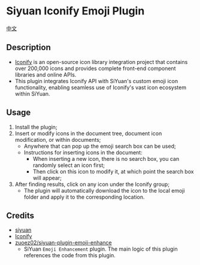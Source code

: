 # Siyuan Iconify Emoji Plugin

[中文](./README_zh_CN.md)

## Description

- [Iconify](https://iconify.design/) is an open-source icon library integration project that contains over 200,000 icons and provides complete front-end component libraries and online APIs.
- This plugin integrates Iconify API with SiYuan's custom emoji icon functionality, enabling seamless use of Iconify's vast icon ecosystem within SiYuan.

## Usage

1. Install the plugin;
2. Insert or modify icons in the document tree, document icon modification, or within documents;
    - Anywhere that can pop up the emoji search box can be used;
    - Instructions for inserting icons in the document:
        - When inserting a new icon, there is no search box, you can randomly select an icon first;
        - Then click on this icon to modify it, at which point the search box will appear;
3. After finding results, click on any icon under the Iconify group;
    - The plugin will automatically download the icon to the local emoji folder and apply it to the corresponding location.

## Credits

- [siyuan](https://github.com/siyuan-note/siyuan)
- [Iconify](https://iconify.design/)
- [zuoez02/siyuan-plugin-emoji-enhance](https://github.com/zuoez02/siyuan-plugin-emoji-enhance)
    - SiYuan `Emoji Enhancement` plugin. The main logic of this plugin references the code from this plugin.